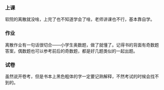 ### 上课

软院的离散就没啥，上完了也不知道学会了啥，老师讲课也不行，基本靠自学。

### 作业

离散作业有一句话很切合——小学生奥数题，做了就懂了。记得书的背面有奇数题答案，偶数题也可以参考前后的奇数题，都是好几题类似的一起出题。

### 试卷

虽然说开卷考，但是书本上黑色粗体的字一定要记熟解释，不然考试的时候会找不到的。

